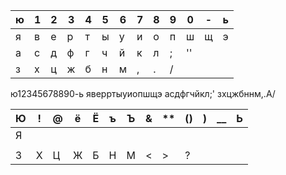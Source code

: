 
| ю   | 1   | 2   | 3   | 4   | 5   | 6   | 7   | 8   | 9   | 0   | -   | ь   |
| --- | --- | --- | --- | --- | --- | --- | --- | --- | --- | --- | --- | --- |
| я   | в   | е   | р   | т   | ы   | у   | и   | о   | п   | ш   | щ   | э   |
| а   | с   | д   | ф   | г   | ч   | й   | к   | л   | ;   | ''  |     |     |
| з   | х   | ц   | ж   | б   | н   | м   | ,   | .   | /   |     |     |     |

ю12345678890-ь
яверртыуиопшщэ
асдфгчйкл;'
зхцжбннм,.А/


| Ю   | !   | @   | ё   | Ё   | ъ   | Ъ   | &   | **  | ()  | )   | __  | Ь   |
| --- | --- | --- | --- | --- | --- | --- | --- | --- | --- | --- | --- | --- |
| Я   |     |     |     |     |     |     |     |     |     |     |     |     |
|     |     |     |     |     |     |     |     |     |     |     |     |     |
| З   | Х   | Ц   | Ж   | Б   | Н   | М   | <   | >   | ?   |     |     |     |